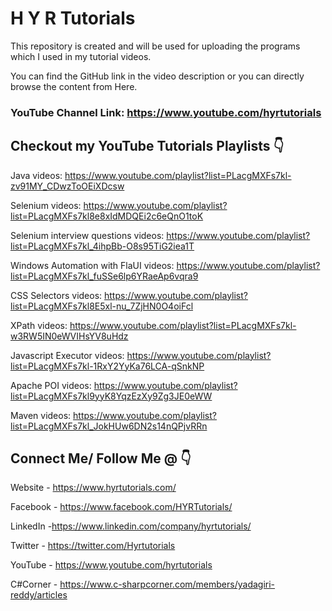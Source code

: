 # H Y R Tutorials

This repository is created and will be used for uploading the programs which I used in my tutorial videos.

You can find the GitHub link in the video description or you can directly browse the content from Here.

### YouTube Channel Link: https://www.youtube.com/hyrtutorials


## Checkout my YouTube Tutorials Playlists 👇

Java videos: 
https://www.youtube.com/playlist?list=PLacgMXFs7kl-zv91MY_CDwzToOEiXDcsw 

Selenium videos:
https://www.youtube.com/playlist?list=PLacgMXFs7kl8e8xIdMDQEi2c6eQnO1toK

Selenium interview questions videos: 
https://www.youtube.com/playlist?list=PLacgMXFs7kl_4ihpBb-O8s95TiG2iea1T

Windows Automation with FlaUI videos:
https://www.youtube.com/playlist?list=PLacgMXFs7kl_fuSSe6lp6YRaeAp6vqra9

CSS Selectors videos:
https://www.youtube.com/playlist?list=PLacgMXFs7kl8E5xl-nu_7ZjHN0O4oiFcl

XPath videos:
https://www.youtube.com/playlist?list=PLacgMXFs7kl-w3RW5IN0eWVIHsYV8uHdz

Javascript Executor videos:
https://www.youtube.com/playlist?list=PLacgMXFs7kl-1RxY2YyKa76LCA-qSnkNP

Apache POI videos:
https://www.youtube.com/playlist?list=PLacgMXFs7kl9yyK8YqzEzXy9Zg3JE0eWW

Maven videos:
https://www.youtube.com/playlist?list=PLacgMXFs7kl_JokHUw6DN2s14nQPjvRRn


## Connect Me/ Follow Me @ 👇

Website - https://www.hyrtutorials.com/

Facebook - https://www.facebook.com/HYRTutorials/

LinkedIn -https://www.linkedin.com/company/hyrtutorials/

Twitter - https://twitter.com/Hyrtutorials

YouTube - https://www.youtube.com/hyrtutorials

C#Corner - https://www.c-sharpcorner.com/members/yadagiri-reddy/articles

